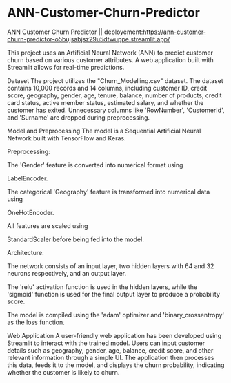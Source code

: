 # ANN-Customer-Churn-Predictor

ANN Customer Churn Predictor || deployement:https://ann-customer-churn-predictor-o5bujsabjsz29u5dtwuppe.streamlit.app/

This project uses an Artificial Neural Network (ANN) to predict customer churn based on various customer attributes. A web application built with Streamlit allows for real-time predictions.

Dataset
The project utilizes the "Churn_Modelling.csv" dataset. The dataset contains 10,000 records and 14 columns, including customer ID, credit score, geography, gender, age, tenure, balance, number of products, credit card status, active member status, estimated salary, and whether the customer has exited. Unnecessary columns like 'RowNumber', 'CustomerId', and 'Surname' are dropped during preprocessing.

Model and Preprocessing
The model is a Sequential Artificial Neural Network built with TensorFlow and Keras.

Preprocessing:

The 'Gender' feature is converted into numerical format using 

LabelEncoder.

The categorical 'Geography' feature is transformed into numerical data using 

OneHotEncoder.

All features are scaled using 

StandardScaler before being fed into the model.

Architecture:

The network consists of an input layer, two hidden layers with 64 and 32 neurons respectively, and an output layer.

The 'relu' activation function is used in the hidden layers, while the 'sigmoid' function is used for the final output layer to produce a probability score.

The model is compiled using the 'adam' optimizer and 'binary_crossentropy' as the loss function.

Web Application
A user-friendly web application has been developed using Streamlit to interact with the trained model. Users can input customer details such as geography, gender, age, balance, credit score, and other relevant information through a simple UI. The application then processes this data, feeds it to the model, and displays the churn probability, indicating whether the customer is likely to churn.




